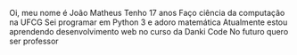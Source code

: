 Oi, meu nome é João Matheus
Tenho 17 anos
Faço ciência da computação na UFCG
Sei programar em Python 3 e adoro matemática
Atualmente estou aprendendo desenvolvimento web no curso da Danki Code
No futuro quero ser professor

<!---
joaomatheusvillarim/joaomatheusvillarim is a ✨ special ✨ repository because its `README.md` (this file) appears on your GitHub profile.
You can click the Preview link to take a look at your changes.
--->
